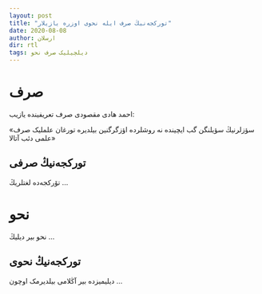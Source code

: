 ```yaml
---
layout: post
title: "تورکجه‌نیڭ صرف ایله نحوی اوزره یازیلار"
date: 2020-08-08
author: ارسلان
dir: rtl
tags: دیلچیلیک صرف نحو
---
```


# صرف
احمد هادی مقصودی صرف تعریفینده یازیب:

«سؤزلرنیڭ سؤیلنگن گب ایچینده نه روشلرده اؤزگرگنین بیلدیره تورغان علملیک صرف علمی دئب آتالا»

## تورکجه‌نیڭ صرفی
تۆرکجه‌ده لغتلریڭ ...

# نحو
نحو بیر دیلیڭ ...

## تورکجه‌نیڭ نحوی
دیلیمیزده بیر آڭلامی بیلدیرمک اوچون ...



